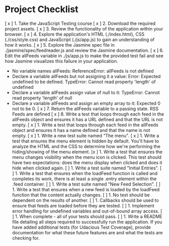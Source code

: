 # Project Checklist

[ x ] 1. Take the JavaScript Testing course
[ x ] 2. Download the required project assets.
[ x ] 3. Review the functionality of the application within your browser.
[ x ] 4. Explore the application's HTML (./index.html), CSS (./css/style.css) and JavaScript (./js/app.js) to gain an understanding of how it works.
[ x ] 5. Explore the Jasmine spec file in ./jasmine/spec/feedreader.js and review the Jasmine documentation.
[ x ] 6. Edit the allFeeds variable in ./js/app.js to make the provided test fail and see how Jasmine visualizes this failure in your application.
- No variable names allFeeds:
ReferenceError: allFeeds is not defined
- Declare a variable allFeeds but not assigning it a value:
Error: Expected undefined to be defined.
TypeError: Cannot read property 'length' of undefined
- Declare a variable allFeeds assign value of null to it:
TypeError: Cannot read property 'length' of null
- Declare a variable allFeeds and assign an empty array to it:
Expected 0 not to be 0.
[ x ] 7. Return the allFeeds variable to a passing state.
RSS Feeds
    are defined
[ x ] 8. Write a test that loops through each feed in the allFeeds object and ensures it has a URL defined and that the URL is not empty.
[ x ] 1. Write a test that loops through each feed in the allFeeds object and ensures it has a name defined and that the name is not empty.
[ x ] 1. Write a new test suite named "The menu".
[ x ] 1. Write a test that ensures the menu element is hidden by default. You'll have to analyze the HTML and the CSS to determine how we're performing the hiding/showing of the menu element.
[x ] 1. Write a test that ensures the menu changes visibility when the menu icon is clicked. This test should have two expectations: does the menu display when clicked and does it hide when clicked again.
[ ] 1. Write a test suite named "Initial Entries".
[ ] 1. Write a test that ensures when the loadFeed function is called and completes its work, there is at least a single .entry element within the .feed container.
[ ] 1. Write a test suite named "New Feed Selection".
[ ] 1. Write a test that ensures when a new feed is loaded by the loadFeed function that the content actually changes.
[ ] 1. No test should be dependent on the results of another.
[ ] 1. Callbacks should be used to ensure that feeds are loaded before they are tested.
[ ] 1. Implement error handling for undefined variables and out-of-bound array access.
[ ] 1. When complete - all of your tests should pass.
[ ] 1. Write a README file detailing all steps required to successfully run the application. If you have added additional tests (for Udacious Test Coverage), provide documentation for what these future features are and what the tests are checking for.
